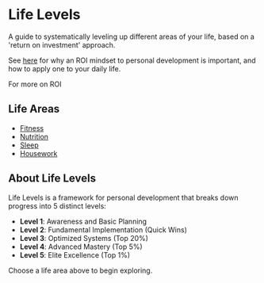 # Life Levels

A guide to systematically leveling up different areas of your life, based on a 'return on investment' approach.

See [here](ROI-mindset/) for why an ROI mindset to personal development is important, and how to apply one to your daily life. 

For more on ROI

## Life Areas

- [Fitness](fitness/)
- [Nutrition](nutrition/)
- [Sleep](sleep/)
- [Housework](housework/)

## About Life Levels

Life Levels is a framework for personal development that breaks down progress into 5 distinct levels:

- **Level 1**: Awareness and Basic Planning
- **Level 2**: Fundamental Implementation (Quick Wins)
- **Level 3**: Optimized Systems (Top 20%)
- **Level 4**: Advanced Mastery (Top 5%)
- **Level 5**: Elite Excellence (Top 1%)

Choose a life area above to begin exploring.
